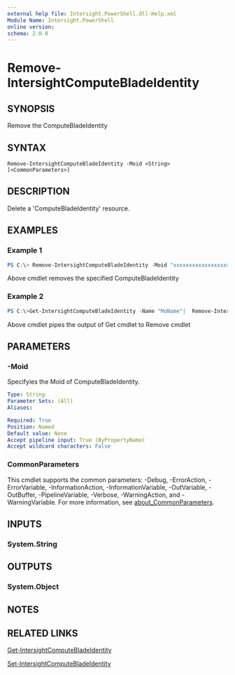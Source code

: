 ```yaml
---
external help file: Intersight.PowerShell.dll-Help.xml
Module Name: Intersight.PowerShell
online version:
schema: 2.0.0
---
```


# Remove-IntersightComputeBladeIdentity

## SYNOPSIS
Remove the ComputeBladeIdentity

## SYNTAX

```
Remove-IntersightComputeBladeIdentity -Moid <String> [<CommonParameters>]
```

## DESCRIPTION
Delete a &apos;ComputeBladeIdentity&apos; resource.

## EXAMPLES

### Example 1
```powershell
PS C:\> Remove-IntersightComputeBladeIdentity -Moid "xxxxxxxxxxxxxxxxxxxxxxxxxxx"
```
Above cmdlet removes the specified ComputeBladeIdentity 

### Example 2
```powershell
PS C:\>Get-IntersightComputeBladeIdentity -Name "MoName"|  Remove-IntersightComputeBladeIdentity
```
Above cmdlet pipes the output of Get cmdlet to Remove cmdlet

## PARAMETERS

### -Moid
Specifyies the Moid of ComputeBladeIdentity.

```yaml
Type: String
Parameter Sets: (All)
Aliases:

Required: True
Position: Named
Default value: None
Accept pipeline input: True (ByPropertyName)
Accept wildcard characters: False
```

### CommonParameters
This cmdlet supports the common parameters: -Debug, -ErrorAction, -ErrorVariable, -InformationAction, -InformationVariable, -OutVariable, -OutBuffer, -PipelineVariable, -Verbose, -WarningAction, and -WarningVariable. For more information, see [about_CommonParameters](http://go.microsoft.com/fwlink/?LinkID=113216).

## INPUTS

### System.String

## OUTPUTS

### System.Object
## NOTES

## RELATED LINKS

[Get-IntersightComputeBladeIdentity](./Get-IntersightComputeBladeIdentity.md)

[Set-IntersightComputeBladeIdentity](./Set-IntersightComputeBladeIdentity.md)

